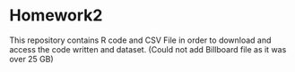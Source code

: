 # Homework2
This repository contains R code and CSV File in order to download and access the code written and dataset. 
(Could not add Billboard file as it was over 25 GB)
